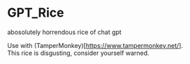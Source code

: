 # GPT_Rice
abosolutely horrendous rice of chat gpt

Use with (TamperMonkey)[https://www.tampermonkey.net/].  
This rice is disgusting, consider yourself warned.
